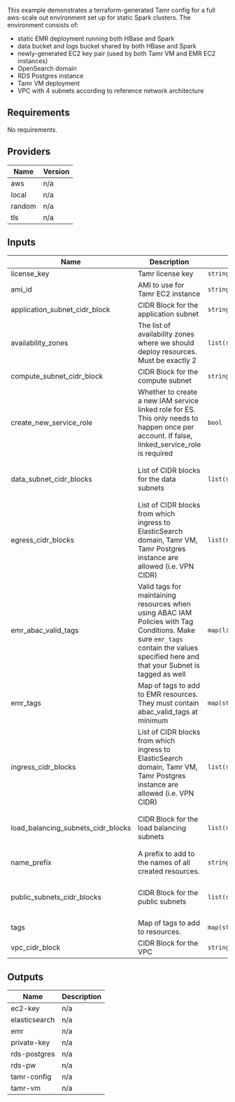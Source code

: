 This example demonstrates a terraform-generated Tamr config for a full aws-scale out environment set up for static Spark clusters. The environment consists of:
- static EMR deployment running both HBase and Spark
- data bucket and logs bucket shared by both HBase and Spark
- newly-generated EC2 key pair (used by both Tamr VM and EMR EC2 instances)
- OpenSearch domain
- RDS Postgres instance
- Tamr VM deployment
- VPC with 4 subnets according to reference network architecture

<!-- BEGINNING OF PRE-COMMIT-TERRAFORM DOCS HOOK -->
## Requirements

No requirements.

## Providers

| Name | Version |
|------|---------|
| aws | n/a |
| local | n/a |
| random | n/a |
| tls | n/a |

## Inputs

| Name | Description | Type | Default | Required |
|------|-------------|------|---------|:--------:|
| license\_key | Tamr license key | `string` | n/a | yes |
| ami\_id | AMI to use for Tamr EC2 instance | `string` | `""` | no |
| application\_subnet\_cidr\_block | CIDR Block for the application subnet | `string` | `"10.0.0.0/24"` | no |
| availability\_zones | The list of availability zones where we should deploy resources. Must be exactly 2 | `list(string)` | `[]` | no |
| compute\_subnet\_cidr\_block | CIDR Block for the compute subnet | `string` | `"10.0.1.0/24"` | no |
| create\_new\_service\_role | Whether to create a new IAM service linked role for ES. This only needs to happen once per account. If false, linked\_service\_role is required | `bool` | `"false"` | no |
| data\_subnet\_cidr\_blocks | List of CIDR blocks for the data subnets | `list(string)` | <pre>[<br>  "10.0.2.0/24",<br>  "10.0.3.0/24"<br>]</pre> | no |
| egress\_cidr\_blocks | List of CIDR blocks from which ingress to ElasticSearch domain, Tamr VM, Tamr Postgres instance are allowed (i.e. VPN CIDR) | `list(string)` | <pre>[<br>  "0.0.0.0/0"<br>]</pre> | no |
| emr\_abac\_valid\_tags | Valid tags for maintaining resources when using ABAC IAM Policies with Tag Conditions. Make sure `emr_tags` contain the values specified here and that your Subnet is tagged as well | `map(list(string))` | `{}` | no |
| emr\_tags | Map of tags to add to EMR resources. They must contain abac\_valid\_tags at minimum | `map(string)` | `{}` | no |
| ingress\_cidr\_blocks | List of CIDR blocks from which ingress to ElasticSearch domain, Tamr VM, Tamr Postgres instance are allowed (i.e. VPN CIDR) | `list(string)` | `[]` | no |
| load\_balancing\_subnets\_cidr\_blocks | CIDR Block for the load balancing subnets | `list(string)` | <pre>[<br>  "10.0.4.0/24",<br>  "10.0.5.0/24"<br>]</pre> | no |
| name\_prefix | A prefix to add to the names of all created resources. | `string` | `"tamr-config-complete-test"` | no |
| public\_subnets\_cidr\_blocks | CIDR Block for the public subnets | `list(string)` | <pre>[<br>  "10.0.6.0/24",<br>  "10.0.7.0/24"<br>]</pre> | no |
| tags | Map of tags to add to resources. | `map(string)` | `{}` | no |
| vpc\_cidr\_block | CIDR Block for the VPC | `string` | `"10.0.0.0/16"` | no |

## Outputs

| Name | Description |
|------|-------------|
| ec2-key | n/a |
| elasticsearch | n/a |
| emr | n/a |
| private-key | n/a |
| rds-postgres | n/a |
| rds-pw | n/a |
| tamr-config | n/a |
| tamr-vm | n/a |

<!-- END OF PRE-COMMIT-TERRAFORM DOCS HOOK -->
